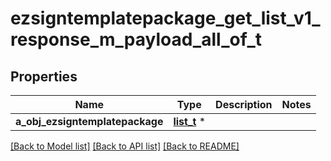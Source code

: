 # ezsigntemplatepackage_get_list_v1_response_m_payload_all_of_t

## Properties
Name | Type | Description | Notes
------------ | ------------- | ------------- | -------------
**a_obj_ezsigntemplatepackage** | [**list_t**](ezsigntemplatepackage_list_element.md) \* |  | 

[[Back to Model list]](../README.md#documentation-for-models) [[Back to API list]](../README.md#documentation-for-api-endpoints) [[Back to README]](../README.md)


